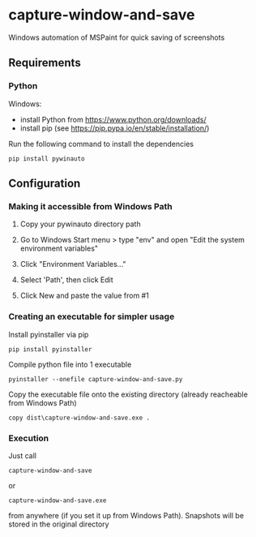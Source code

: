 # capture-window-and-save
Windows automation of MSPaint for quick saving of screenshots

## Requirements

### Python 
Windows: 
- install Python from https://www.python.org/downloads/
- install pip (see https://pip.pypa.io/en/stable/installation/)

Run the following command to install the dependencies

`pip install pywinauto`

## Configuration

### Making it accessible from Windows Path

1. Copy your pywinauto directory path

2. Go to Windows Start menu > type "env" and open "Edit the system environment variables"

3. Click "Environment Variables..."

4. Select 'Path', then click Edit

5. Click New and paste the value from #1

### Creating an executable for simpler usage

Install pyinstaller via pip

`pip install pyinstaller`

Compile python file into 1 executable

`pyinstaller --onefile capture-window-and-save.py`

Copy the executable file onto the existing directory (already reacheable from Windows Path)

`copy dist\capture-window-and-save.exe .`

### Execution 

Just call 

`capture-window-and-save`

or 

`capture-window-and-save.exe`

from anywhere (if you set it up from Windows Path). Snapshots will be stored in the original directory
